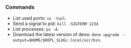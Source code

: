 ### Commands
- List used ports: `ss -tunl`.
- Send a signal to pid: `kill -SIGTERM 1234`
- List processes: `ps -A`.
- Download the latest version of deno: `deno upgrade --output=$HOME/$REPL_SLUG/.local/usr/bin`.
